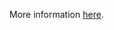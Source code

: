 More information [here](https://docs.prismacloud.io/en/enterprise-edition/policy-reference/azure-policies/azure-general-policies/ensure-that-security-contact-emails-is-set).
